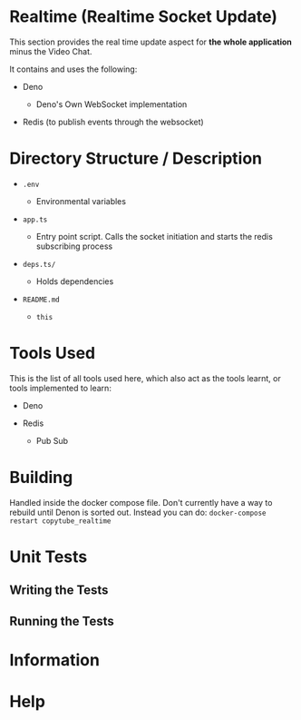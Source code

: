 # Realtime (Realtime Socket Update)

This section provides the real time update aspect for **the whole application**
minus the Video Chat.

It contains and uses the following:

- Deno

  - Deno's Own WebSocket implementation

- Redis (to publish events through the websocket)

# Directory Structure / Description

- `.env`

  - Environmental variables

- `app.ts`

  - Entry point script. Calls the socket initiation and starts the redis
    subscribing process

- `deps.ts/`

  - Holds dependencies

- `README.md`

  - `this`

# Tools Used

This is the list of all tools used here, which also act as the tools learnt, or
tools implemented to learn:

- Deno

- Redis

  - Pub Sub

# Building

Handled inside the docker compose file. Don't currently have a way to rebuild
until Denon is sorted out. Instead you can do:
`docker-compose restart copytube_realtime`

# Unit Tests

## Writing the Tests

## Running the Tests

# Information

# Help
